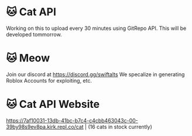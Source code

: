 # 🐱 Cat API

Working on this to upload every 30 minutes using GitRepo API. This will be developed tommorrow.

# 🐱 Meow

Join our discord at https://discord.gg/swiftalts
We specalize in generating Roblox Accounts for exploiting, etc.

# 🐱 Cat API Website

https://7af10031-13db-41bc-b7c4-c4cbb463043c-00-39by98s9ev8pa.kirk.repl.co/cat  | (16 cats in stock currently)
